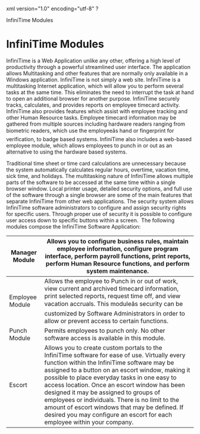 xml version="1.0" encoding="utf-8" ?





InfiniTime Modules




# InfiniTime Modules

InfiniTime is a Web Application
unlike any other, offering a high level of productivity through a powerful
streamlined user interface. The application allows Multitasking and other
features that are normally only available in a Windows application. InfiniTime is not simply a web site.
InfiniTime is a multitasking
Internet application, which will allow you to perform several tasks at
the same time. This eliminates the need to interrupt the task at hand
to open an additional browser for another purpose. InfiniTime
securely tracks, calculates, and provides reports on employee timecard
activity. InfiniTime also
provides features which assist with employee tracking and other Human
Resource tasks. Employee timecard information may be gathered from multiple
sources including hardware readers ranging from biometric readers, which
use the employeeâs hand or fingerprint for verification, to badge based
systems. InfiniTime also
includes a web-based employee module, which allows employees to punch
in or out as an alternative to using the hardware based systems.

Traditional time sheet or time card calculations are unnecessary because
the system automatically calculates regular hours, overtime, vacation
time, sick time, and holidays. The multitasking nature of InfiniTime allows multiple parts of
the software to be accessed at the same time within a single browser window.
Local printer usage, detailed security options, and full use of the software
through a single browser are some of the main features that separate InfiniTime from other web applications.
The security system allows InfiniTime
software administrators to configure and assign security rights for specific
users. Through proper use of security it is possible to configure user
access down to specific buttons within a screen.  The following modules
compose the InfiniTime
Software Application:

 | Manager Module | Allows you to configure business rules, maintain employee information, configure program interface, perform payroll functions, print reports, perform Human Resource functions, and perform system maintenance. | 
| --- | --- |
 | Employee Module | Allows the employee to Punch in or out of work, view current and archived timecard information, print selected reports, request time off, and view vacation accruals. This moduleâs security can be customized by Software Administrators in order to allow or prevent access to certain functions. | 
 | Punch Module | Permits employees to punch only. No other software access is available in this module. | 
 | Escort | Allows you to create custom portals to the InfiniTime software for ease of use. Virtually every function within the InfiniTime software may be assigned to a button on an escort window, making it possible to place everyday tasks in one easy to access location. Once an escort window has been designed it may be assigned to groups of employees or individuals. There is no limit to the amount of escort windows that may be defined. If desired you may configure an escort for each employee within your company. | 